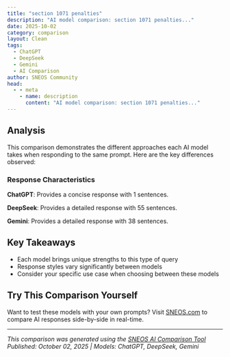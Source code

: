 ```yaml
---
title: "section 1071 penalties"
description: "AI model comparison: section 1071 penalties..."
date: 2025-10-02
category: comparison
layout: Clean
tags:
  - ChatGPT
  - DeepSeek
  - Gemini
  - AI Comparison
author: SNEOS Community
head:
  - - meta
    - name: description
      content: "AI model comparison: section 1071 penalties..."
---
```


<ChatComparison
  title="section 1071 penalties"
  prompt="section 1071 penalties"
  :responses='{
    "ChatGPT": "Error calling OpenAI API.",
    "DeepSeek": "Of course. This is a complex area of tax law. Here is a detailed explanation of the penalties associated with Section 1071 of the Internal Revenue Code, including the critical context of its current status.\n\n### Executive Summary\n\n**Section 1071 itself does not contain specific penalties.** Instead, the penalties for failing to comply with its requirements come from **general IRS enforcement provisions** related to information reporting (e.g., Form 1099 series). The most significant penalties are for:\n1.  **Failure to File** the correct information return.\n2.  **Failure to Furnish** a payee statement to the borrower.\n\nThe potential penalties are substantial and can escalate quickly based on how long the failure persists and whether it was intentional.\n\n---\n\n### What is Section 1071?\n\nFirst, it\u0027s crucial to understand what Section 1071 requires. Enacted as part of the Dodd-Frank Act in 2010, it mandates that **financial institutions collect and report data on credit applications made by small businesses, including those owned by women and minorities.**\n\nThe data to be reported includes:\n*   Demographic information of the principal owners (ethnicity, race, and sex).\n*   The type and purpose of the loan.\n*   The amount and action taken on the application (approved, denied, etc.).\n\nThe goal is to help identify potential discrimination in small business lending, similar to how the Home Mortgage Disclosure Act (HMDA) works for residential mortgages.\n\n### The Current Status: A Legal Limbo\n\n**This is the most important point for anyone researching this topic today:** The implementation of Section 1071 has been subject to extensive litigation and delays.\n\n*   **The Rule:** In March 2023, the CFPB issued its final rule to implement Section 1071.\n*   **The Lawsuit:** A Texas bank association sued, arguing the CFPB\u0027s funding structure was unconstitutional.\n*   **The Supreme Court Ruling:** In May 2024, the Supreme Court upheld the CFPB\u0027s funding mechanism, allowing the rule to move forward.\n*   **The Injunction:** However, prior to that ruling, a federal court in Texas had issued a nationwide injunction, pausing the implementation of the rule.\n*   **Current Situation:** Following the Supreme Court\u0027s decision, the CFPB is expected to resume implementation, but the specific timeline and compliance dates are being reconsidered and are not yet final.\n\n**Bottom Line:** As of mid-2024, the enforcement of Section 1071 is on hold, but financial institutions should be preparing for it to become active in the near future.\n\n---\n\n### The Penalties for Non-Compliance (Once Enforced)\n\nWhen Section 1071 is in effect, the penalties for failing to report will be severe. They are calculated under the general information return penalty rules of **Internal Revenue Code Section 6721 (Failure to File) and Section 6722 (Failure to Furnish to Payee).**\n\nThe penalties are **per violation**, meaning for each loan application for which data is not properly reported.\n\n#### 1. Penalty for Failure to File Correct Information Returns (IRC \u00A7 6721)\n\nThis penalty applies if you fail to file the required data with the IRS (or the designated agency, likely the CFPB) by the deadline, or if you file incorrect or incomplete information.\n\n| Timeliness / Circumstance | Penalty (Per Return) |\n| :--- | :--- |\n| **General Failure** (Filed late but within 30 days of due date) | **$60** (Max $221,500 per year) |\n| **Filed more than 30 days late but by August 1** | **$120** (Max $664,500 per year) |\n| **Filed after August 1, or not at all** | **$310** (Max $3,783,000 per year) |\n| **Intentional Disregard** | **$630 (or 10% of the aggregate amount of items required to be reported, if greater)** **No annual maximum.** |\n\n#### 2. Penalty for Failure to Furnish Payee Statements (IRC \u00A7 6722)\n\nThis penalty applies if you fail to provide a written statement to the small business borrower (the \u0022payee\u0022) informing them of the reported data.\n\n| Timeliness / Circumstance | Penalty (Per Statement) |\n| :--- | :--- |\n| **General Failure** (Furnished late but within 30 days of due date) | **$60** (Max $221,500 per year) |\n| **Furnished more than 30 days late but by August 1** | **$120** (Max $664,500 per year) |\n| **Furnished after August 1, or not at all** | **$310** (Max $3,783,000 per year) |\n| **Intentional Disregard** | **$630** **No annual maximum.** |\n\n### Example of Potential Penalty Exposure\n\nImagine a medium-sized bank that processes 5,000 small business loan applications in a year. If it **completely fails to report** any of them:\n\n*   **Failure to File Penalty:** 5,000 returns x $310 = **$1,550,000**\n*   **Failure to Furnish Penalty:** 5,000 statements x $310 = **$1,550,000**\n*   **Total Potential Penalty:** **$3,100,000**\n\nThis does not even include the heightened penalties for intentional disregard, which would be far more severe.\n\n### Other Consequences Beyond IRS Penalties\n\n*   **CFPB Enforcement:** The CFPB can bring its own enforcement actions for violations of Section 1071, which can result in significant civil money penalties and public consent orders.\n*   **Reputational Damage:** Failure to comply could lead to negative publicity and a loss of trust among small business customers and the public.\n*   **Fair Lending Scrutiny:** The data collected under Section 1071 will be used by regulators to examine institutions for potential fair lending violations under laws like the Equal Credit Opportunity Act (ECOA). Non-compliance with 1071 would trigger immediate and deep scrutiny, potentially leading to separate, massive penalties for discriminatory lending practices.\n\n### Key Takeaways\n\n1.  **Section 1071 is Not Currently in Force,** but its implementation is imminent following the Supreme Court\u0027s decision.\n2.  **The Penalties are Drawn from General Tax Code Provisions** (Sections 6721 and 6722) for failure to file information returns.\n3.  **Penalties are Per Violation** and can escalate into the millions of dollars for institutions with significant small business lending volume.\n4.  **Intentional Disregard** carries the harshest penalties with no annual cap.\n5.  **The CFPB will be the Primary Enforcer,** and its actions could compound the financial and reputational harm.\n\nFinancial institutions should use this current pause to prepare their systems, data collection processes, and staff training to ensure a smooth and compliant transition once the final implementation schedule is announced by the CFPB.\n\n***Disclaimer:** This information is for educational purposes only and does not constitute legal or tax advice. You should consult with a qualified professional for advice specific to your situation.*",
    "Gemini": "The penalties for violating Section 1071 of the Dodd-Frank Act, which requires financial institutions to collect and report data on small business lending, can be significant. Here\u0027s a breakdown of the key aspects related to penalties:\n\n**Types of Penalties:**\n\n*   **Civil Money Penalties (CMPs):** This is the primary form of penalty. The CFPB (Consumer Financial Protection Bureau) is responsible for enforcing Section 1071 and can assess CMPs for violations. The amount of the penalty can vary significantly depending on the nature and severity of the violation.\n*   **Injunctive Relief:** The CFPB can also seek court orders (injunctions) to prevent financial institutions from continuing to violate Section 1071. This might involve requiring the institution to change its data collection practices, improve its compliance program, or take other corrective actions.\n*   **Restitution:** In some cases, the CFPB might seek restitution for harmed parties (e.g., small businesses that were denied credit due to discriminatory practices). This would involve the financial institution paying back any financial losses suffered by those businesses.\n*   **Cease and Desist Orders:** The CFPB can issue cease and desist orders, which require a financial institution to stop engaging in specific practices that violate Section 1071.\n\n**Factors Influencing Penalty Amounts:**\n\nThe CFPB considers various factors when determining the amount of a civil money penalty, including:\n\n*   **Severity of the Violation:** How serious was the violation? Did it involve intentional discrimination, systemic failures, or simple errors?\n*   **Scope of the Violation:** How many small businesses were affected by the violation? Did it impact a large segment of the market or just a few isolated cases?\n*   **Financial Institution\u0027s Resources:** The size and financial resources of the institution are considered. Larger institutions generally face higher penalties.\n*   **Good Faith Efforts:** Did the financial institution make a good-faith effort to comply with Section 1071? Did it have a robust compliance program in place?\n*   **History of Violations:** Has the institution previously violated other consumer protection laws or regulations?\n*   **Remedial Actions:** Did the institution take prompt and effective steps to correct the violation and prevent it from happening again?\n*   **Other relevant circumstances:** The CFPB can consider any other factors it deems relevant to the case.\n\n**Examples of Violations That Could Lead to Penalties:**\n\n*   **Failure to collect and report required data:** This is a core requirement of Section 1071. Failure to accurately and completely collect and report the required data elements can result in penalties.\n*   **Reporting inaccurate or incomplete data:** Submitting data that is inaccurate or missing key information can also lead to penalties.\n*   **Data security breaches:** Failing to adequately protect the collected data from unauthorized access or disclosure can result in penalties.\n*   **Discrimination in lending:** While Section 1071 is primarily a data collection requirement, the data collected will be used to identify potential discriminatory lending practices. If discrimination is found, it could lead to penalties under fair lending laws.\n*   **Non-compliance with data privacy requirements:** Institutions must comply with applicable data privacy laws and regulations when collecting and using Section 1071 data. Violations of these laws could result in penalties.\n\n**Key Considerations for Financial Institutions:**\n\n*   **Compliance Program:** Implement a comprehensive compliance program that includes policies, procedures, training, and monitoring to ensure compliance with Section 1071.\n*   **Data Accuracy:** Emphasize the importance of data accuracy and implement quality control measures to ensure that the reported data is correct.\n*   **Data Security:** Protect the collected data from unauthorized access and disclosure through appropriate security measures.\n*   **Training:** Provide thorough training to employees on Section 1071 requirements and best practices.\n*   **Stay Informed:** Keep up-to-date on the latest guidance and interpretations of Section 1071 from the CFPB.\n\n**Important Note:**\n\nThis information is for general guidance only and does not constitute legal advice.  Financial institutions should consult with legal counsel to ensure full compliance with Section 1071 and other applicable laws and regulations. The specific penalties and enforcement actions will depend on the unique circumstances of each case.\n"
  }'
  published-date="13:33"
/>

## Analysis

This comparison demonstrates the different approaches each AI model takes when responding to the same prompt. Here are the key differences observed:

### Response Characteristics

**ChatGPT**: Provides a concise response with 1 sentences. 

**DeepSeek**: Provides a detailed response with 55 sentences. 

**Gemini**: Provides a detailed response with 38 sentences. 

## Key Takeaways

- Each model brings unique strengths to this type of query
- Response styles vary significantly between models
- Consider your specific use case when choosing between these models

## Try This Comparison Yourself

Want to test these models with your own prompts? Visit [SNEOS.com](https://sneos.com) to compare AI responses side-by-side in real-time.

---

*This comparison was generated using the [SNEOS AI Comparison Tool](https://sneos.com)*
*Published: October 02, 2025 | Models: ChatGPT, DeepSeek, Gemini*
